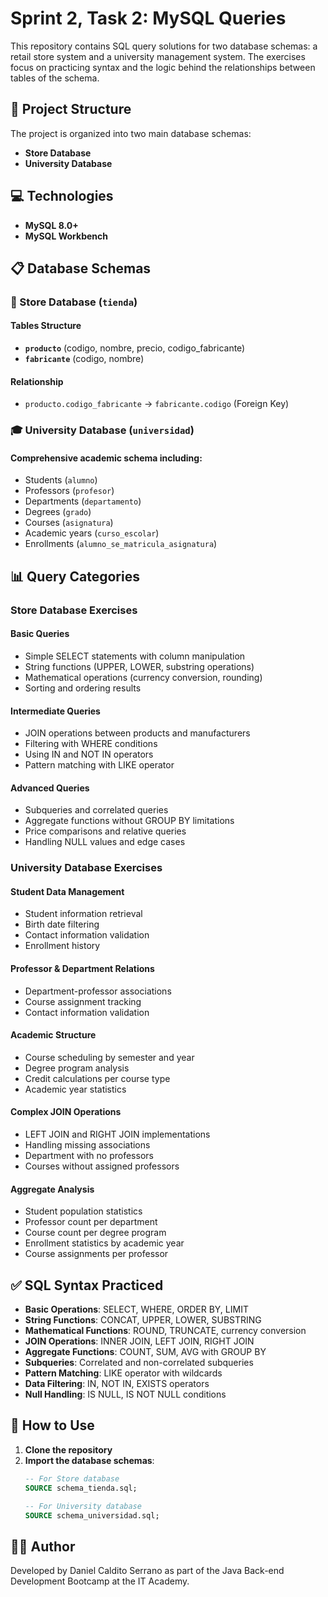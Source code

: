 # Sprint 2, Task 2: MySQL Queries

This repository contains SQL query solutions for two database schemas: a retail store system and a university management system. The exercises focus on practicing syntax and the logic behind the relationships between tables of the schema.

## 📁 Project Structure

The project is organized into two main database schemas:

- **Store Database**
- **University Database**

## 💻 Technologies

- **MySQL 8.0+**
- **MySQL Workbench**

## 📋 Database Schemas

### 🏪 Store Database (`tienda`)

#### Tables Structure
- **`producto`** (codigo, nombre, precio, codigo_fabricante)
- **`fabricante`** (codigo, nombre)

#### Relationship
- `producto.codigo_fabricante` → `fabricante.codigo` (Foreign Key)

### 🎓 University Database (`universidad`)

#### Comprehensive academic schema including:
- Students (`alumno`)
- Professors (`profesor`)
- Departments (`departamento`)
- Degrees (`grado`)
- Courses (`asignatura`)
- Academic years (`curso_escolar`)
- Enrollments (`alumno_se_matricula_asignatura`)

## 📊 Query Categories

### Store Database Exercises

#### Basic Queries
- Simple SELECT statements with column manipulation
- String functions (UPPER, LOWER, substring operations)
- Mathematical operations (currency conversion, rounding)
- Sorting and ordering results

#### Intermediate Queries
- JOIN operations between products and manufacturers
- Filtering with WHERE conditions
- Using IN and NOT IN operators
- Pattern matching with LIKE operator

#### Advanced Queries
- Subqueries and correlated queries
- Aggregate functions without GROUP BY limitations
- Price comparisons and relative queries
- Handling NULL values and edge cases

### University Database Exercises

#### Student Data Management
- Student information retrieval
- Birth date filtering
- Contact information validation
- Enrollment history

#### Professor & Department Relations
- Department-professor associations
- Course assignment tracking
- Contact information validation

#### Academic Structure
- Course scheduling by semester and year
- Degree program analysis
- Credit calculations per course type
- Academic year statistics

#### Complex JOIN Operations
- LEFT JOIN and RIGHT JOIN implementations
- Handling missing associations
- Department with no professors
- Courses without assigned professors

#### Aggregate Analysis
- Student population statistics
- Professor count per department
- Course count per degree program
- Enrollment statistics by academic year
- Course assignments per professor

## ✅ SQL Syntax Practiced

- **Basic Operations**: SELECT, WHERE, ORDER BY, LIMIT
- **String Functions**: CONCAT, UPPER, LOWER, SUBSTRING
- **Mathematical Functions**: ROUND, TRUNCATE, currency conversion
- **JOIN Operations**: INNER JOIN, LEFT JOIN, RIGHT JOIN
- **Aggregate Functions**: COUNT, SUM, AVG with GROUP BY
- **Subqueries**: Correlated and non-correlated subqueries
- **Pattern Matching**: LIKE operator with wildcards
- **Data Filtering**: IN, NOT IN, EXISTS operators
- **Null Handling**: IS NULL, IS NOT NULL conditions

## 🚀 How to Use

1. **Clone the repository**
2. **Import the database schemas**:
   ```sql
   -- For Store database
   SOURCE schema_tienda.sql;
   
   -- For University database
   SOURCE schema_universidad.sql;

## 👨‍💻 Author   
Developed by Daniel Caldito Serrano as part of the Java Back-end Development Bootcamp at the IT Academy.
